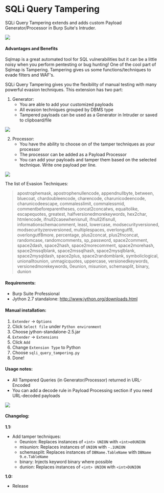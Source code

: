 SQLi Query Tampering
==================
SQLi Query Tampering extends and adds custom Payload Generator/Processor in 
Burp Suite's Intruder. 

![](img/intruder.png)

#### Advantages and Benefits
Sqlmap is a great automated tool for SQL vulnerabilities but it can be a little
noisy when you perform pentesting or bug hunting!
One of the cool part of Sqlmap is Tampering. Tampering gives us some
functions/techniques to evade filters and WAF's.

SQLi Query Tampering gives you the flexibility of manual testing with many powerful
evasion techniques. This extension has two part:

1. Generator: 
   - You are able to add your customized payloads
   - All evasion techniques grouped by DBMS type
   - Tampered payloads can be used as a Generator in Intruder or saved to clipboard/file

![](img/generator.png)

2. Processor: 
   - You have the ability to choose on of the tamper techniques as your processor
   - The processor can be added as a Payload Processor
   - You can add your payloads and tamper them based on the selected technique. Write one payload per line.

![](img/processor.png)

The list of Evasion Techniques:

> apostrophemask, apostrophenullencode, appendnullbyte, between, bluecoat, 
> chardoubleencode, charencode, charunicodeencode, charunicodeescape, commalesslimit,
> commalessmid, commentbeforeparentheses, concat2concatws, equaltolike, escapequotes,
> greatest, halfversionedmorekeywords, hex2char, htmlencode, ifnull2casewhenisnull,
> ifnull2ifisnull, informationschemacomment, least, lowercase, modsecurityversioned,
> modsecurityzeroversioned, multiplespaces, overlongutf8, overlongutf8more, 
> percentage, plus2concat, plus2fnconcat, randomcase, randomcomments, sp_password, 
> space2comment, space2dash, space2hash, space2morecomment, space2morehash, 
> space2mssqlblank, space2mssqlhash, space2mysqlblank, space2mysqldash, space2plus, 
> space2randomblank, symboliclogical, unionalltounion, unmagicquotes, uppercase, 
> versionedkeywords, versionedmorekeywords, 0eunion, misunion, schemasplit, binary,
> dunion

#### Requirements:
- Burp Suite Professional
- Jython 2.7 standalone: http://www.jython.org/downloads.html

#### Manual installation:

1. `Extender` -> `Options`
2. Click `Select file` under `Python environment`
3. Choose jython-standalone-2.5.jar
4. `Extender` -> `Extensions`
5. Click `Add`
6. Change `Extension Type` to Python
7. Choose `sqli_query_tampering.py`
8. Done!

#### Usage notes:
- All Tampered Queries (in Generator/Processor) returned in URL-Encoded
- You can add a decode rule in Payload Processing section if you need URL-decoded payloads

![](img/url-decod.png)

#### Changelog:
**1.1:**
  - Add tamper techniques:
    - 0eunion: Replaces instances of `<int> UNION` with `<int>e0UNION`
    - misunion: Replaces instances of `UNION` with `-.1UNION`
    - schemasplit: Replaces instances of `DBName.TableName`  with `DBName 9.e.TableName`
    - binary: Injects keyword binary where possible
    - dunion: Replaces instances of `<int> UNION` with `<int>DUNION`
  
**1.0:**
  - Release